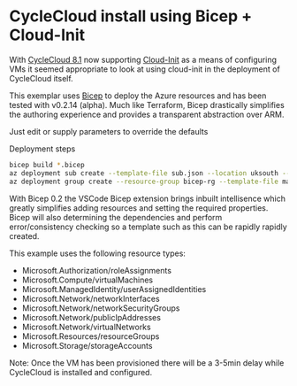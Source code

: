 # CycleCloud install using Bicep + Cloud-Init

With [CycleCloud 8.1](https://techcommunity.microsoft.com/t5/azure-compute/azure-cyclecloud-8-1-is-now-available/ba-p/1898011) now supporting [Cloud-Init](https://cloud-init.io/) as a means of configuring VMs it seemed appropriate to look at using cloud-init in the deployment of CycleCloud itself.

This exemplar uses [Bicep](https://github.com/Azure/bicep) to deploy the Azure resources and has been tested with v0.2.14 (alpha). Much like Terraform, Bicep drastically simplifies the authoring experience and provides a transparent abstraction over ARM.

Just edit or supply parameters to override the defaults

Deployment steps

```bash
bicep build *.bicep
az deployment sub create --template-file sub.json --location uksouth --confirm-with-what-if 
az deployment group create --resource-group bicep-rg --template-file main.json --confirm-with-what-if 
```

With Bicep 0.2 the VSCode Bicep extension brings inbuilt intellisence which greatly simplifies adding resources and setting the required properties. Bicep will also determining the dependencies and perform error/consistency checking so a template such as this can be rapidly rapidly created.

This example uses the following resource types:

- Microsoft.Authorization/roleAssignments
- Microsoft.Compute/virtualMachines
- Microsoft.ManagedIdentity/userAssignedIdentities
- Microsoft.Network/networkInterfaces
- Microsoft.Network/networkSecurityGroups
- Microsoft.Network/publicIpAddresses
- Microsoft.Network/virtualNetworks
- Microsoft.Resources/resourceGroups
- Microsoft.Storage/storageAccounts

Note: Once the VM has been provisioned there will be a 3-5min delay while CycleCloud is installed and configured.
